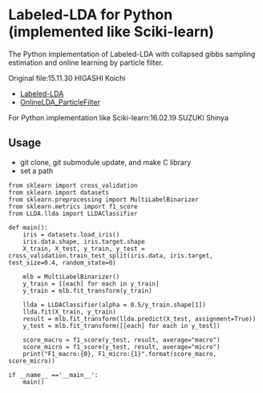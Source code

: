 # Labeled-LDA for Python (implemented like Sciki-learn)
The Python implementation of Labeled-LDA with collapsed gibbs sampling estimation and online learning by particle filter. 

Original file:15.11.30 HIGASHI Koichi 
* [Labeled-LDA](https://github.com/khigashi1987/Labeled-LDA)
* [OnlineLDA_ParticleFilter](https://github.com/khigashi1987/OnlineLDA_ParticleFilter)

For Python implementation like Sciki-learn:16.02.19 SUZUKI Shinya

## Usage

* git clone, git submodule update, and make C library
* set a path

```lang:python
from sklearn import cross_validation
from sklearn import datasets
from sklearn.preprocessing import MultiLabelBinarizer
from sklearn.metrics import f1_score
from LLDA.llda import LLDAClassifier
 
def main():
    iris = datasets.load_iris()
    iris.data.shape, iris.target.shape
    X_train, X_test, y_train, y_test = cross_validation.train_test_split(iris.data, iris.target, test_size=0.4, random_state=0)
 
    mlb = MultiLabelBinarizer()
    y_train = [[each] for each in y_train]
    y_train = mlb.fit_transform(y_train)
 
    llda = LLDAClassifier(alpha = 0.5/y_train.shape[1])
    llda.fit(X_train, y_train)
    result = mlb.fit_transform(llda.predict(X_test, assignment=True))
    y_test = mlb.fit_transform([[each] for each in y_test])
 
    score_macro = f1_score(y_test, result, average="macro")
    score_micro = f1_score(y_test, result, average="micro")
    print("F1_macro:{0}, F1_micro:{1}".format(score_macro, score_micro))
 
if __name__ =='__main__':
    main()
```
